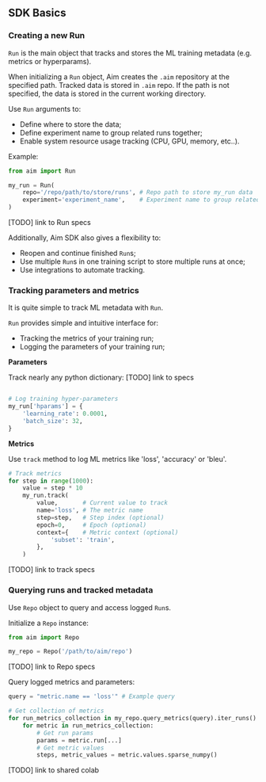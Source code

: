 ## SDK Basics

### Creating a new Run

`Run` is the main object that tracks and stores the ML training metadata (e.g. metrics or hyperparams).

When initializing a `Run` object, Aim creates the `.aim` repository at the specified path.
Tracked data is stored in `.aim` repo.
If the path is not specified, the data is stored in the current working directory.

Use `Run` arguments to:
 - Define where to store the data;
 - Define experiment name to group related runs together;
 - Enable system resource usage tracking (CPU, GPU, memory, etc..).

Example:

```python
from aim import Run

my_run = Run(
    repo='/repo/path/to/store/runs', # Repo path to store my_run data
    experiment='experiment_name',    # Experiment name to group related runs together
)
```
[TODO] link to Run specs

Additionally, Aim SDK also gives a flexibility to:
- Reopen and continue finished `Run`s;
- Use multiple `Run`s in one training script to store multiple runs at once;
- Use integrations to automate tracking.

### Tracking parameters and metrics

It is quite simple to track ML metadata with `Run`.

`Run` provides simple and intuitive interface for:
 - Tracking the metrics of your training run;
 - Logging the parameters of your training run;

**Parameters**

Track nearly any python dictionary:
[TODO] link to specs
```python

# Log training hyper-parameters
my_run['hparams'] = {
    'learning_rate': 0.0001,
    'batch_size': 32,
}
```

**Metrics**

Use `track` method to log ML metrics like 'loss', 'accuracy' or 'bleu'.
```python
# Track metrics
for step in range(1000):
    value = step * 10
    my_run.track(
        value,       # Current value to track
        name='loss', # The metric name
        step=step,   # Step index (optional)
        epoch=0,     # Epoch (optional)
        context={    # Metric context (optional)
            'subset': 'train',
        },
    )

```
[TODO] link to track specs

### Querying runs and tracked metadata

Use `Repo` object to query and access logged `Run`s.

Initialize a `Repo` instance:

```python
from aim import Repo

my_repo = Repo('/path/to/aim/repo')
```
[TODO] link to Repo specs

Query logged metrics and parameters:

```python
query = "metric.name == 'loss'" # Example query

# Get collection of metrics
for run_metrics_collection in my_repo.query_metrics(query).iter_runs():
    for metric in run_metrics_collection:
        # Get run params
        params = metric.run[...]
        # Get metric values
        steps, metric_values = metric.values.sparse_numpy()
```
[TODO] link to shared colab
